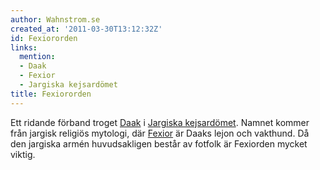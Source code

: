 ```yaml
---
author: Wahnstrom.se
created_at: '2011-03-30T13:12:32Z'
id: Fexiororden
links:
  mention:
  - Daak
  - Fexior
  - Jargiska kejsardömet
title: Fexiororden
---
```


Ett ridande förband troget [Daak] i [Jargiska kejsardömet]. Namnet kommer från jargisk religiös
mytologi, där [Fexior] är Daaks lejon och vakthund. Då den jargiska armén huvudsakligen består av
fotfolk är Fexiorden mycket viktig.

  [Daak]: Daak
  [Jargiska kejsardömet]: Jargiska_kejsardömet
  [Fexior]: Fexior